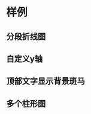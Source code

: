 <!--
 * @Author: mjh
 * @Date: 2023-04-26 18:43:50
 * @LastEditors: mjh
 * @LastEditTime: 2023-08-23 11:29:03
 * @Description: 
-->
# 样例

## 分段折线图
<demo src="./demos/demo1.vue" showPart="script" author="马佳辉" authorLink="https://juejin.cn/user/3919096662727789"></demo>  

## 自定义y轴
<demo src="./demos/demo2.vue" showPart="script" author="马佳辉" authorLink="https://juejin.cn/user/3919096662727789"></demo>  

## 顶部文字显示背景斑马
<demo src="./demos/demo3.vue" showPart="script" author="马佳辉" authorLink="https://juejin.cn/user/3919096662727789"></demo>  


## 多个柱形图
<demo src="./demos/demo4.vue" showPart="script" author="马佳辉" authorLink="https://juejin.cn/user/3919096662727789"></demo>  

